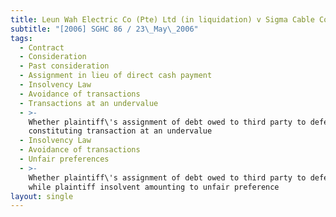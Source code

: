 ```yaml
---
title: Leun Wah Electric Co (Pte) Ltd (in liquidation) v Sigma Cable Co (Pte) Ltd
subtitle: "[2006] SGHC 86 / 23\_May\_2006"
tags:
  - Contract
  - Consideration
  - Past consideration
  - Assignment in lieu of direct cash payment
  - Insolvency Law
  - Avoidance of transactions
  - Transactions at an undervalue
  - >-
    Whether plaintiff\'s assignment of debt owed to third party to defendant
    constituting transaction at an undervalue
  - Insolvency Law
  - Avoidance of transactions
  - Unfair preferences
  - >-
    Whether plaintiff\'s assignment of debt owed to third party to defendant
    while plaintiff insolvent amounting to unfair preference
layout: single
---
```


